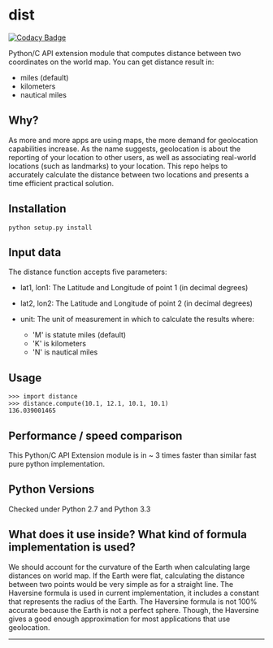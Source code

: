 dist
========

[![Codacy Badge](https://api.codacy.com/project/badge/Grade/c2828cf960c8404e86b487c0b79656ab)](https://www.codacy.com/app/dubovoy/dist?utm_source=github.com&utm_medium=referral&utm_content=duboviy/dist&utm_campaign=badger)

Python/C API extension module that computes distance between two coordinates on the world map.
You can get distance result in:
- miles (default)
- kilometers
- nautical miles


Why?
----

As more and more apps are using maps, the more demand for geolocation capabilities increase. As the name suggests, geolocation is about the reporting of your location to other users, as well as associating real-world locations (such as landmarks) to your location. This repo helps to accurately calculate the distance between two locations and presents a time efficient practical solution.


Installation
------------

    python setup.py install

Input data
----------
The distance function accepts five parameters:

- lat1, lon1: The Latitude and Longitude of point 1 (in decimal degrees)
- lat2, lon2: The Latitude and Longitude of point 2 (in decimal degrees)

- unit: The unit of measurement in which to calculate the results where:
    - 'M' is statute miles (default)
    - 'K' is kilometers
    - 'N' is nautical miles


Usage
-----

    >>> import distance
    >>> distance.compute(10.1, 12.1, 10.1, 10.1)
    136.039001465


Performance / speed comparison
------------------------------

This Python/C API Extension module is in ~ 3 times faster than similar fast pure python implementation.


Python Versions
---------------
Checked under Python 2.7 and Python 3.3


What does it use inside? What kind of formula implementation is used? 
---------------------------------------------------------------------

We should account for the curvature of the Earth when calculating large distances on world map. If the Earth were flat, calculating the distance between two points would be very simple as for a straight line. The Haversine formula is used in current implementation, it includes a constant that represents the radius of the Earth.
The Haversine formula is not 100% accurate because the Earth is not a perfect sphere. Though, the Haversine gives a good enough approximation for most applications that use geolocation.

_______________________________________
